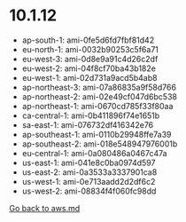 
 # 10.1.12
- ap-south-1: ami-0fe5d6fd7fbf81d42
- eu-north-1: ami-0032b90253c5f6a71
- eu-west-3: ami-0d8e9a91c4d26c2df
- eu-west-2: ami-04f8cf70ba43b182e
- eu-west-1: ami-02d731a9acd5b4ab8
- ap-northeast-3: ami-07a86835a9f58d766
- ap-northeast-2: ami-02e49cf047d6bc538
- ap-northeast-1: ami-0670cd785f33f80aa
- ca-central-1: ami-0b411896f74e1651b
- sa-east-1: ami-076732df416342e76
- ap-southeast-1: ami-0110b29948ffe7a39
- ap-southeast-2: ami-018e548947976001b
- eu-central-1: ami-0a080486a0467c47a
- us-east-1: ami-041e8c0ba0974d597
- us-east-2: ami-0a3533a3337901ca8
- us-west-1: ami-0e713aadd2d2df6c2
- us-west-2: ami-08834f4f060fc98dd

[Go back to aws.md](../../aws.md) 

